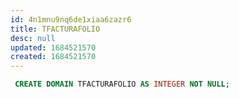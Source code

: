 ```yaml
---
id: 4n1mnu9nq6de1xiaa6zazr6
title: TFACTURAFOLIO
desc: null
updated: 1684521570
created: 1684521570
---
```



```sql
 CREATE DOMAIN TFACTURAFOLIO AS INTEGER NOT NULL;
```
